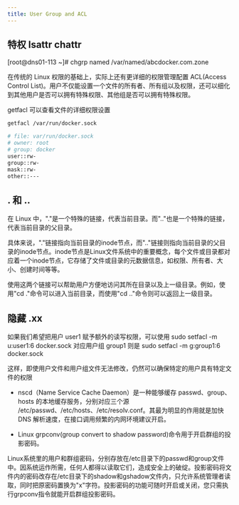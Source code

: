 ```yaml
---
title: User Group and ACL
---
```


## 特权 lsattr chattr



[root@dns01-113 ~]# chgrp named /var/named/abcdocker.com.zone 

在传统的 Linux 权限的基础上，实际上还有更详细的权限管理配置 ACL(Access Control List)。用户不仅能设置一个文件的所有者、所有组以及权限，还可以细化到其他用户是否可以拥有特殊权限、其他组是否可以拥有特殊权限。

getfacl 可以查看文件的详细权限设置
```bash
getfacl /var/run/docker.sock

# file: var/run/docker.sock
# owner: root
# group: docker
user::rw-
group::rw-
mask::rw-
other::---
```

## . 和 .. 
在 Linux 中，"."是一个特殊的链接，代表当前目录。而".."也是一个特殊的链接，代表当前目录的父目录。

具体来说，"."链接指向当前目录的inode节点，而".."链接则指向当前目录的父目录的inode节点。inode节点是Linux文件系统中的重要概念，每个文件或目录都对应着一个inode节点，它存储了文件或目录的元数据信息，如权限、所有者、大小、创建时间等等。

使用这两个链接可以帮助用户方便地访问其所在目录以及上一级目录。例如，使用"cd ."命令可以进入当前目录，而使用"cd .."命令则可以返回上一级目录。


## 隐藏 .xx


如果我们希望把用户 user1 赋予额外的读写权限，可以使用 sudo setfacl -m u:user1:6 docker.sock
对应用户组 group1 则是 sudo setfacl -m g:group1:6 docker.sock


这样，即使用户文件和用户组文件无法修改，仍然可以确保特定的用户具有特定文件的权限


- nscd（Name Service Cache Daemon）是一种能够缓存 passwd、group、hosts 的本地缓存服务，分别对应三个源 /etc/passwd、/etc/hosts、/etc/resolv.conf。其最为明显的作用就是加快 DNS 解析速度，在接口调用频繁的内网环境建议开启。

- Linux grpconv(group convert to shadow password)命令用于开启群组的投影密码。

Linux系统里的用户和群组密码，分别存放在/etc目录下的passwd和group文件中。因系统运作所需，任何人都得以读取它们，造成安全上的破绽。投影密码将文件内的密码改存在/etc目录下的shadow和gshadow文件内，只允许系统管理者读取，同时把原密码置换为"x"字符。投影密码的功能可随时开启或关闭，您只需执行grpconv指令就能开启群组投影密码。
